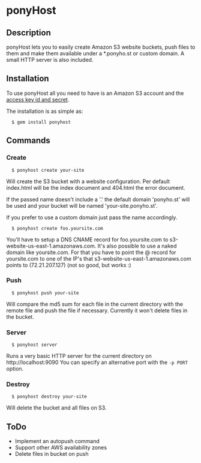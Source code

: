 # ponyHost #
## Description ##

ponyHost lets you to easily create Amazon S3 website buckets,
push files to them and make them available under a *.ponyho.st or custom domain.
A small HTTP server is also included.

## Installation ##

To use ponyHost all you need to have is an Amazon S3 
account and the [access key id and secret](https://aws-portal.amazon.com/gp/aws/developer/account/index.html?ie=UTF8&action=access-key).

The installation is as simple as:

      $ gem install ponyhost

## Commands ##
### Create ###

      $ ponyhost create your-site

  Will create the S3 bucket with a website configuration.
  Per default index.html will be the index document and 404.html the error document.
  
  If the passed name doesn't include a '.' the default domain 'ponyho.st' will be used and your bucket will be named
  'your-site.ponyho.st'.
  
  If you prefer to use a custom domain just pass the name accordingly.
  
      $ ponyhost create foo.yoursite.com
      
  You'll have to setup a DNS CNAME record for foo.yoursite.com to s3-website-us-east-1.amazonaws.com.
  It's also possible to use a naked domain like yoursite.com. 
  For that you have to point the @ record for yoursite.com to
  one of the IP's that s3-website-us-east-1.amazonaws.com points to (72.21.207.127) (not so good, but works :)

### Push ###

      $ ponyhost push your-site

  Will compare the md5 sum for each file in the current directory with the remote file and push the file if necessary.
  Currently it won't delete files in the bucket.

### Server ###

      $ ponyhost server
  
  Runs a very basic HTTP server for the current directory on http://localhost:9090
  You can specify an alternative port with the `-p PORT` option.
  
### Destroy ###
      
      $ ponyhost destroy your-site

  Will delete the bucket and all files on S3.

## ToDo ##

* Implement an autopush command
* Support other AWS availability zones
* Delete files in bucket on push
